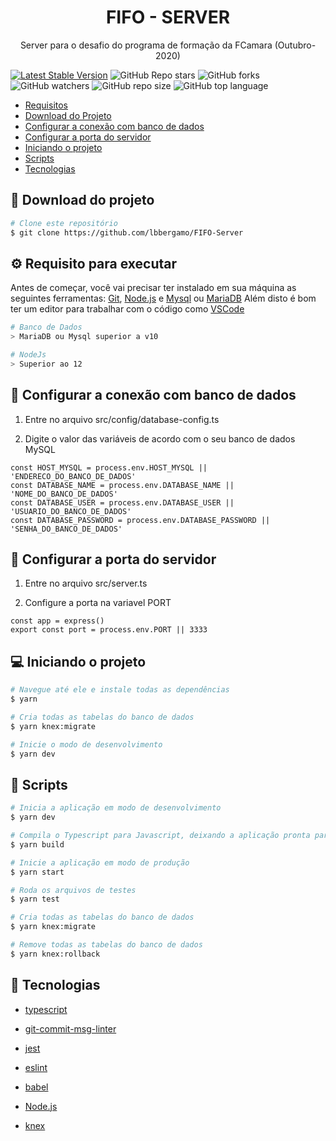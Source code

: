 <h1 align="center">FIFO - SERVER</h1>
<p align="center">Server para o desafio do programa de formação da FCamara (Outubro-2020) </p>

[![Latest Stable Version](https://img.shields.io/npm/v/yarn.svg)](https://www.npmjs.com/package/yarn)
![GitHub Repo stars](https://img.shields.io/github/stars/lbbergamo/FIFO-Server?style=social)
![GitHub forks](https://img.shields.io/github/forks/lbbergamo/FIFO-Server?style=social)
![GitHub watchers](https://img.shields.io/github/watchers/lbbergamo/FIFO-Server?style=social)
![GitHub repo size](https://img.shields.io/github/repo-size/lbbergamo/FIFO-Server)
![GitHub top language](https://img.shields.io/github/languages/top/lbbergamo/FIFO-Server)
  
<!--ts-->
   * [Requisitos](#gear-requisito-para-executar)
   * [Download do Projeto](#paperclip-download-do-projeto)
   * [Configurar a conexão com banco de dados](#floppy_disk-configurar-a-conexão-com-banco-de-dados)
   * [Configurar a porta do servidor](#electric_plug-configurar-a-porta-do-servidor)
   * [Iniciando o projeto](#computer-iniciando-o-projeto)
   * [Scripts](#memo-scripts)
   * [Tecnologias](#crystal_ball-tecnologias)
<!--te-->

## :paperclip: Download do projeto
```bash
# Clone este repositório
$ git clone https://github.com/lbbergamo/FIFO-Server
```


## :gear: Requisito para executar

Antes de começar, você vai precisar ter instalado em sua máquina as seguintes ferramentas:
[Git](https://git-scm.com), [Node.js](https://nodejs.org/en/) e [Mysql](https://www.mysql.com/products/workbench/) ou [MariaDB](https://mariadb.org/)
Além disto é bom ter um editor para trabalhar com o código como [VSCode](https://code.visualstudio.com/)

```bash
# Banco de Dados
> MariaDB ou Mysql superior a v10

# NodeJs 
> Superior ao 12
```


##  :floppy_disk: Configurar a conexão com banco de dados 

1. Entre no arquivo src/config/database-config.ts

2. Digite o valor das variáveis de acordo com o seu banco de dados MySQL
```
const HOST_MYSQL = process.env.HOST_MYSQL || 'ENDERECO_DO_BANCO_DE_DADOS'
const DATABASE_NAME = process.env.DATABASE_NAME || 'NOME_DO_BANCO_DE_DADOS'
const DATABASE_USER = process.env.DATABASE_USER || 'USUARIO_DO_BANCO_DE_DADOS'
const DATABASE_PASSWORD = process.env.DATABASE_PASSWORD || 'SENHA_DO_BANCO_DE_DADOS'
```

##  :electric_plug: Configurar a porta do servidor
1. Entre no arquivo src/server.ts

2. Configure a porta na variavel PORT
```
const app = express()
export const port = process.env.PORT || 3333
``` 

## :computer: Iniciando o projeto
```bash
# Navegue até ele e instale todas as dependências
$ yarn

# Cria todas as tabelas do banco de dados
$ yarn knex:migrate

# Inicie o modo de desenvolvimento
$ yarn dev
```

## :memo: Scripts
```bash
# Inicia a aplicação em modo de desenvolvimento
$ yarn dev

# Compila o Typescript para Javascript, deixando a aplicação pronta para produção
$ yarn build

# Inicie a aplicação em modo de produção
$ yarn start

# Roda os arquivos de testes
$ yarn test

# Cria todas as tabelas do banco de dados
$ yarn knex:migrate

# Remove todas as tabelas do banco de dados
$ yarn knex:rollback 
```

## :crystal_ball: Tecnologias

- [typescript](https://www.typescriptlang.org/docs/)

- [git-commit-msg-linter](https://www.npmjs.com/package/git-commit-msg-linter)

- [jest](https://jestjs.io/)

- [eslint](https://eslint.org/)

- [babel](https://babeljs.io/)

- [Node.js](https://nodejs.org/en/)

- [knex](http://knexjs.org/)